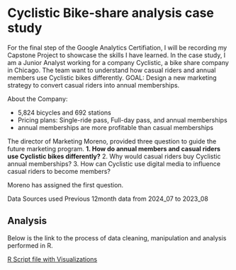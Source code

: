 # Cyclistic Bike-share analysis case study 
For the final step of the Google Analytics Certifiation, I will be recording my Capstone Project to showcase the skills I have learned. In the case study, I am a Junior Analyst working for a company Cyclistic, a bike share company in Chicago. The team want to understand how casual riders and annual members use Cyclistic bikes differently.
GOAL: Design a new marketing strategy to convert casual riders into annual memberships.

About the Company:
- 5,824 bicycles and 692 stations
- Pricing plans: Single-ride pass, Full-day pass, and annual memberships
- annual memberships are more profitable than casual memberships

The director of Marketing Moreno, provided three question to guide the future marketing program. 
**1. How do annual members and casual riders use Cyclistic bikes differently?**
2. Why would casual riders buy Cyclistic annual memberships? 
3. How can Cyclistic use digital media to influence casual riders to become members?

Moreno has assigned the first question.

Data Sources used
Previous 12month data from 2024_07 to 2023_08

## Analysis
Below is the link to the process of data cleaning, manipulation and analysis performed in R.

[R Script file with Visualizations](https://rpubs.com/claudiap9/1211134)





